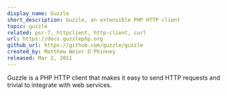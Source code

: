 ```yaml
---
display_name: Guzzle
short_description: Guzzle, an extensible PHP HTTP client
topic: guzzle
related: psr-7, httpclient, http-client, curl
url: https://docs.guzzlephp.org
github_url: https://github.com/guzzle/guzzle
created_by: Matthew Weier O'Phinney
released: Mar 2, 2011
---
```

Guzzle is a PHP HTTP client that makes it easy to send HTTP requests and trivial to integrate with web services.
